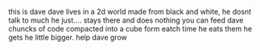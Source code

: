 this is dave dave lives in a 2d world made from black and white, he dosnt talk to much he just.... stays there and does nothing 
you can feed dave chuncks of code compacted into a cube form eatch time he eats them he gets he little bigger. help dave grow 
  